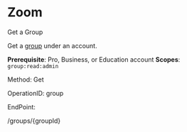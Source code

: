 #     Zoom


Get a Group

Get a [group](https://support.zoom.us/hc/en-us/articles/204519819-Group-Management-) under an account.

**Prerequisite**: Pro, Business, or Education account
**Scopes**: `group:read:admin`
 

Method: Get

OperationID: group

EndPoint:

/groups/{groupId}
